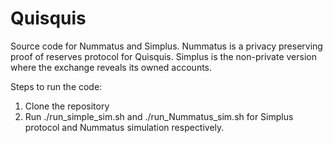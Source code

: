 # Quisquis
Source code for Nummatus and Simplus. 
Nummatus is a privacy preserving proof of reserves protocol for Quisquis.
Simplus is the non-private version where the exchange reveals its owned accounts.

Steps to run the code:
1. Clone the repository
2. Run ./run_simple_sim.sh and ./run_Nummatus_sim.sh for Simplus protocol and Nummatus simulation respectively. 

